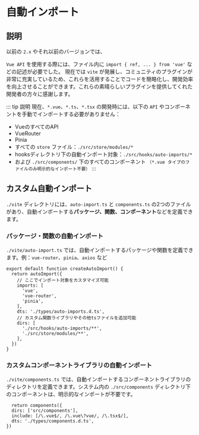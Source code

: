 # 自動インポート

## 説明
以前の `2.x` やそれ以前のバージョンでは、

`Vue API` を使用する際には、ファイル内に `import { ref, ... } from 'vue'` などの記述が必要でした。
現在では `vite` が発展し、コミュニティのプラグインが非常に充実しているため、これらを活用することでコードを簡略化し、開発効率を向上させることができます。これらの素晴らしいプラグインを提供してくれた開発者の方々に感謝します。

::: tip 説明
現在、`*.vue`、`*.ts`、`*.tsx` の開発時には、以下の `API` やコンポーネントを手動でインポートする必要がありません：

- VueのすべてのAPI
- VueRouter
- Pinia
- すべての `store` ファイル：`./src/store/modules/*`
- hooksディレクトリ下の自動インポート対象：`./src/hooks/auto-imports/*`
- および `./src/components/` 下のすべてのコンポーネント `（*.vue タイプのファイルのみ明示的なインポート不要）`
:::

## カスタム自動インポート

`./vite` ディレクトリには、`auto-import.ts` と `components.ts` の2つのファイルがあり、自動インポートする**パッケージ、関数、コンポーネント**などを定義できます。

### パッケージ・関数の自動インポート

`./vite/auto-import.ts` では、自動インポートするパッケージや関数を定義できます。例：`vue-router`、`pinia`、`axios` など

```ts{3-8,10-14}
export default function createAutoImport() {
  return autoImport({
    // ここでインポート対象をカスタマイズ可能
    imports: [
      'vue',
      'vue-router',
      'pinia',
    ],
    dts: './types/auto-imports.d.ts',
    // カスタム関数ライブラリやその他tsファイルを追加可能
    dirs: [
      './src/hooks/auto-imports/**',
      './src/store/modules/**',
    ],
  })
}
```

### カスタムコンポーネントライブラリの自動インポート

`./vite/components.ts` では、自動インポートするコンポーネントライブラリのディレクトリを定義できます。システム内の `./src/components` ディレクトリ下のコンポーネントは、明示的なインポートが不要です。

```ts{2}
  return components({
  dirs: ['src/components'],
  include: [/\.vue$/, /\.vue\?vue/, /\.tsx$/],
  dts: './types/components.d.ts',
})
```